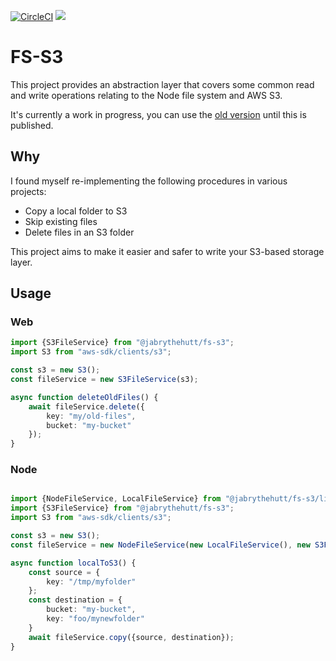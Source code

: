 [![CircleCI](https://circleci.com/gh/jabrythehutt/fs-s3.svg?style=svg)](https://circleci.com/gh/jabrythehutt/fs-s3)
<a href="https://codeclimate.com/github/jabrythehutt/fs-s3/test_coverage"><img src="https://api.codeclimate.com/v1/badges/4b67a943ce875e772b75/test_coverage" /></a>

# FS-S3
This project provides an abstraction layer that covers some common read and write operations relating to the Node file system and AWS S3. 

It's currently a work in progress, you can use the [old version](https://github.com/jabrythehutt/fs-s3/tree/v0.3.14) until this is published.

## Why
I found myself re-implementing the following procedures in various projects:
* Copy a local folder to S3
* Skip existing files
* Delete files in an S3 folder

This project aims to make it easier and safer to write your S3-based storage layer.

## Usage

### Web
```typescript
import {S3FileService} from "@jabrythehutt/fs-s3";
import S3 from "aws-sdk/clients/s3";

const s3 = new S3();
const fileService = new S3FileService(s3);

async function deleteOldFiles() {
    await fileService.delete({
        key: "my/old-files",
        bucket: "my-bucket"
    });
}

```

### Node
```typescript

import {NodeFileService, LocalFileService} from "@jabrythehutt/fs-s3/lib/node";
import {S3FileService} from "@jabrythehutt/fs-s3";
import S3 from "aws-sdk/clients/s3";

const s3 = new S3();
const fileService = new NodeFileService(new LocalFileService(), new S3FileService(s3));

async function localToS3() {
    const source = {
        key: "/tmp/myfolder"
    };
    const destination = {
        bucket: "my-bucket",
        key: "foo/mynewfolder"
    }
    await fileService.copy({source, destination});
}


```



